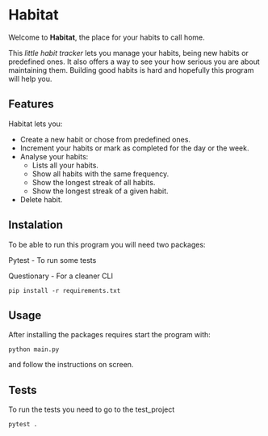 # Habitat

Welcome to **Habitat**, the place for your habits to call home. 

This  *little habit tracker*  lets you manage your habits, being new habits or predefined ones.
It also offers a way to see your how serious you are about maintaining them. 
Building good habits is hard and hopefully this program will help you.

## Features
Habitat lets you:

- Create a new habit or chose from predefined ones.
- Increment your habits or mark as completed for the day or the week.
- Analyse your habits:
  - Lists all your habits.
  - Show all habits with the same frequency.
  - Show the longest streak of all habits.
  - Show the longest streak of a given habit.
- Delete habit.

## Instalation

To be able to run this program you will need two packages:

Pytest - To run some tests

Questionary - For a cleaner CLI
```
pip install -r requirements.txt
```

## Usage 

After installing the packages requires start the program with: 
```
python main.py
```
and follow the instructions on screen. 

## Tests

To run the tests you need to go to the test_project 
```
pytest . 
```